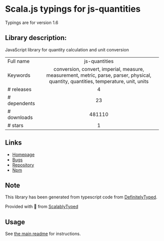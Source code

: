 
# Scala.js typings for js-quantities

Typings are for version 1.6

## Library description:
JavaScript library for quantity calculation and unit conversion

|                    |                 |
| ------------------ | :-------------: |
| Full name          | js-quantities |
| Keywords           | conversion, convert, imperial, measure, measurement, metric, parse, parser, physical, quantity, quantities, temperature, unit, units |
| # releases         | 4 |
| # dependents       | 23 |
| # downloads        | 481110 |
| # stars            | 1 |

## Links
- [Homepage](http://gentooboontoo.github.io/js-quantities/)
- [Bugs](https://github.com/gentooboontoo/js-quantities/issues)
- [Repository](https://github.com/gentooboontoo/js-quantities)
- [Npm](https://www.npmjs.com/package/js-quantities)
    


## Note
This library has been generated from typescript code from [DefinitelyTyped](https://definitelytyped.org).

Provided with :purple_heart: from [ScalablyTyped](https://github.com/oyvindberg/ScalablyTyped)

## Usage
See [the main readme](../../readme.md) for instructions.


